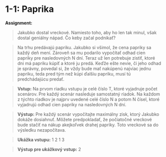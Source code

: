 # 1-1: Paprika

**Assignment:**
>Jakubko dostal vreckové. Namiesto toho, aby ho len tak minul, však dostal geniálny nápad. Čo keby začal podnikať?

>Na trhu predávajú papriku. Jakubko si všimol, že cena papriky sa každý deň mení. Zároveň sa mu podarilo vypočítať odhad cien papriky pre nasledovných N dní. Teraz už len potrebuje zistiť, ktoré dni má papriku kúpiť a ktoré ju predá. Keďže ešte nevie, či jeho odhad je správny, povedal si, že vždy bude mať nakúpenú najviac jednu papriku, teda pred tým než kúpi ďalšiu papriku, musí tú predchádajúcu predať.

>**Vstup:** Na prvom riadku vstupu je celé číslo T, ktoré vyjadruje počet scenárov. Pre každý scenár nasleduje samostatný riadok. Na každom z týchto riadkov je najprv uvedené celé číslo N a potom N čísel, ktoré vyjadrujú odhad cien papriky na nasledovných N dní.

>**Výstup:** Pre každý scenár vypočítajte maximálny zisk, ktorý Jakubko dokáže dosiahnuť. Môžete predpokladať, že počiatočné vreckové bude stačiť na nákup akejkoľvek drahej papriky. Toto vreckové sa do výsledku nezapočítava.

>**Ukážka vstupu:**
>1
>2 1 3

>**Výstup pre ukážkový vstup:**
>2
